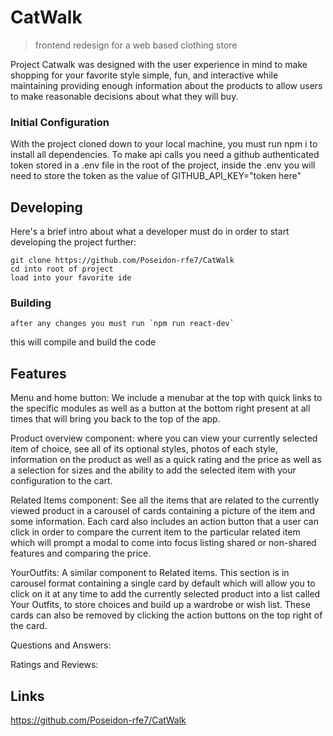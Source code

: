 # CatWalk
> frontend redesign for a web based clothing store

Project Catwalk was designed with the user experience in mind to make shopping for your favorite style simple, fun, and interactive while maintaining providing enough information about the products to allow users to make reasonable decisions about what they will buy.

### Initial Configuration
With the project cloned down to your local machine, you must run npm i to install all dependencies.
To make api calls you need a github authenticated token stored in a .env file in the root of the project, inside the .env you will need to store the token as the value of GITHUB_API_KEY="token here"

## Developing

Here's a brief intro about what a developer must do in order to start developing
the project further:

```shell
git clone https://github.com/Poseidon-rfe7/CatWalk
cd into root of project
load into your favorite ide
```

### Building
```
after any changes you must run `npm run react-dev`
```
this will compile and build the code

## Features
Menu and home button: We include a menubar at the top with quick links to the specific modules as well as a button at the bottom right present at all times that will bring you back to the top of the app.

Product overview component: where you can view your currently selected item of choice, see all of its optional styles, photos of each style, information on the product as well as a quick rating and the price as well as a selection for sizes and the ability to add the selected item with your configuration to the cart.

Related Items component: See all the items that are related to the currently viewed product in a carousel of cards containing a picture of the item and some information. Each card also includes an action button that a user can click in order to compare the current item to the particular related item which will prompt a modal to come into focus listing shared or non-shared features and comparing the price.

YourOutfits: A similar component to Related items. This section is in carousel format containing a single card by default which will allow you to click on it at any time to add the currently selected product into a list called Your Outfits, to store choices and build up a wardrobe or wish list. These cards can also be removed by clicking the action buttons on the top right of the card.

Questions and Answers:

Ratings and Reviews:


## Links

https://github.com/Poseidon-rfe7/CatWalk
